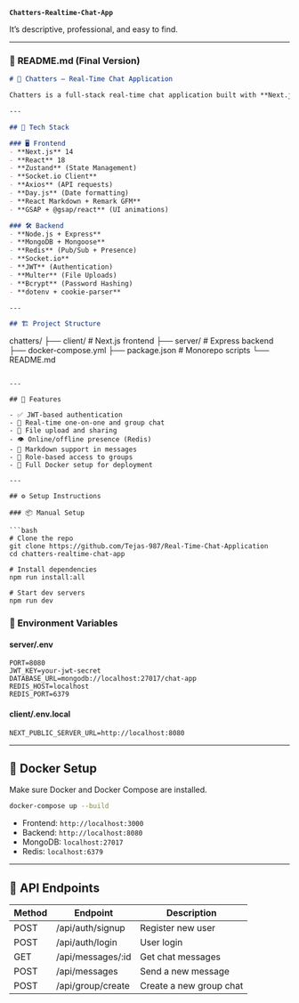 
**`Chatters-Realtime-Chat-App`**

It’s descriptive, professional, and easy to find.

---

### 📄 **README.md (Final Version)**

```markdown
# 💬 Chatters – Real-Time Chat Application

Chatters is a full-stack real-time chat application built with **Next.js, Node.js, Express, MongoDB, Socket.io**, and **Redis**. It supports **real-time messaging**, **group chats**, **file sharing**, and **JWT-based authentication** with Docker support for containerized deployment.

---

## 🚀 Tech Stack

### 🖥️ Frontend
- **Next.js** 14
- **React** 18
- **Zustand** (State Management)
- **Socket.io Client**
- **Axios** (API requests)
- **Day.js** (Date formatting)
- **React Markdown + Remark GFM**
- **GSAP + @gsap/react** (UI animations)

### 🛠️ Backend
- **Node.js + Express**
- **MongoDB + Mongoose**
- **Redis** (Pub/Sub + Presence)
- **Socket.io**
- **JWT** (Authentication)
- **Multer** (File Uploads)
- **Bcrypt** (Password Hashing)
- **dotenv + cookie-parser**

---

## 🏗️ Project Structure

```

chatters/
├── client/          # Next.js frontend
├── server/          # Express backend
├── docker-compose.yml
├── package.json     # Monorepo scripts
└── README.md

````

---

## 🧩 Features

- ✅ JWT-based authentication
- 💬 Real-time one-on-one and group chat
- 📁 File upload and sharing
- 👁️ Online/offline presence (Redis)
- 📜 Markdown support in messages
- 🔐 Role-based access to groups
- 🐳 Full Docker setup for deployment

---

## ⚙️ Setup Instructions

### 📦 Manual Setup

```bash
# Clone the repo
git clone https://github.com/Tejas-987/Real-Time-Chat-Application
cd chatters-realtime-chat-app

# Install dependencies
npm run install:all

# Start dev servers
npm run dev
````

### 🔐 Environment Variables

#### server/.env

```env
PORT=8080
JWT_KEY=your-jwt-secret
DATABASE_URL=mongodb://localhost:27017/chat-app
REDIS_HOST=localhost
REDIS_PORT=6379
```

#### client/.env.local

```env
NEXT_PUBLIC_SERVER_URL=http://localhost:8080
```

---

## 🐳 Docker Setup

Make sure Docker and Docker Compose are installed.

```bash
docker-compose up --build
```

* Frontend: `http://localhost:3000`
* Backend: `http://localhost:8080`
* MongoDB: `localhost:27017`
* Redis: `localhost:6379`

---

## 📡 API Endpoints

| Method | Endpoint           | Description             |
| ------ | ------------------ | ----------------------- |
| POST   | /api/auth/signup   | Register new user       |
| POST   | /api/auth/login    | User login              |
| GET    | /api/messages/\:id | Get chat messages       |
| POST   | /api/messages      | Send a new message      |
| POST   | /api/group/create  | Create a new group chat |

